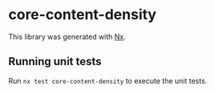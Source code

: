 # core-content-density

This library was generated with [Nx](https://nx.dev).

## Running unit tests

Run `nx test core-content-density` to execute the unit tests.
